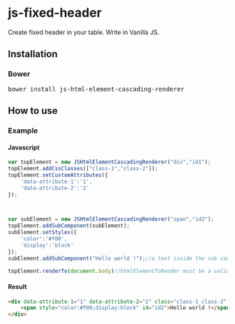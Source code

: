 # js-fixed-header

Create fixed header in your table. Write in Vanilla JS.

## Installation

### Bower
<pre>
bower install js-html-element-cascading-renderer
</pre>

## How to use 

### Example

#### Javascript

```javascript
var topElement = new JSHtmlElementCascadingRenderer("div","id1");
topElement.addCssClasses(["class-1","class-2"]);
topElement.setCustomAttributes({
    'data-attribute-1':'1',
    'data-attribute-2':'2'
});



var subElement = new JSHtmlElementCascadingRenderer("span","id2");
topElement.addSubComponent(subElement);
subElement.setStyles({
    'color':'#f00',
    'display':'block'
});
subElement.addSubComponent("Hello world !");//a text inside the sub component

topElement.renderTo(document.body)//htmlElementToRender must be a valid html element 
```
#### Result

``` html
<div data-attribute-1="1" data-attribute-2="2" class="class-1 class-2" id="id1">
    <span style="color:#f00;display:block" id="id2">Hello world !</span>
</div>
```